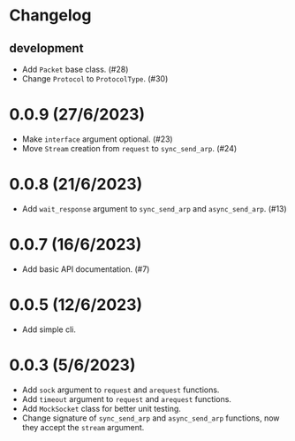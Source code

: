 # Changelog

## development

- Add `Packet` base class. (#28)
- Change `Protocol` to `ProtocolType`. (#30)

# 0.0.9 (27/6/2023)

- Make `interface` argument optional. (#23)
- Move `Stream` creation from `request` to `sync_send_arp`. (#24)

# 0.0.8 (21/6/2023) 

- Add `wait_response` argument to `sync_send_arp` and `async_send_arp`. (#13)

# 0.0.7 (16/6/2023)

- Add basic API documentation. (#7)

# 0.0.5 (12/6/2023)

- Add simple cli.

# 0.0.3 (5/6/2023)

- Add `sock` argument to `request` and `arequest` functions.
- Add `timeout` argument to `request` and `arequest` functions.
- Add `MockSocket` class for better unit testing.
- Change signature of `sync_send_arp` and `async_send_arp` functions, now they accept the `stream` argument.
